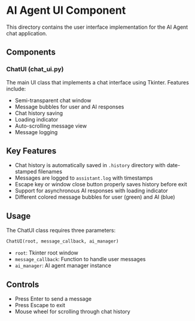 # AI Agent UI Component

This directory contains the user interface implementation for the AI Agent chat application.

## Components

### ChatUI (chat_ui.py)
The main UI class that implements a chat interface using Tkinter. Features include:
- Semi-transparent chat window
- Message bubbles for user and AI responses
- Chat history saving
- Loading indicator
- Auto-scrolling message view
- Message logging

## Key Features
- Chat history is automatically saved in `.history` directory with date-stamped filenames
- Messages are logged to `assistant.log` with timestamps
- Escape key or window close button properly saves history before exit
- Support for asynchronous AI responses with loading indicator
- Different colored message bubbles for user (green) and AI (blue)

## Usage
The ChatUI class requires three parameters:
```python
ChatUI(root, message_callback, ai_manager)
```
- `root`: Tkinter root window
- `message_callback`: Function to handle user messages
- `ai_manager`: AI agent manager instance

## Controls
- Press Enter to send a message
- Press Escape to exit
- Mouse wheel for scrolling through chat history

	